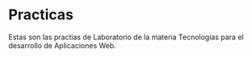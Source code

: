# Practicas
Estas son las practias de Laboratorio de la materia Tecnologias para el desarrollo de Aplicaciones Web.
